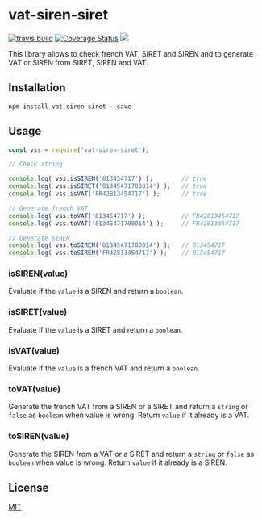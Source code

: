 # vat-siren-siret

[![travis build](https://img.shields.io/travis/jbdemonte/vat-siren-siret.svg)](https://travis-ci.org/jbdemonte/vat-siren-siret)
[![Coverage Status](https://coveralls.io/repos/github/jbdemonte/vat-siren-siret/badge.svg?branch=master)](https://coveralls.io/github/jbdemonte/vat-siren-siret?branch=master)
[![](https://img.shields.io/npm/v/vat-siren-siret)](https://www.npmjs.com/package/vat-siren-siret)

This library allows to check french VAT, SIRET and SIREN and to generate VAT or SIREN from SIRET, SIREN and VAT.

## Installation
```
npm install vat-siren-siret --save
```

## Usage
```js
const vss = require('vat-siren-siret');

// Check string

console.log( vss.isSIREN('813454717') );        // true
console.log( vss.isSIRET('81345471700014') );   // true
console.log( vss.isVAT('FR42813454717') );      // true

// Generate french VAT
console.log( vss.toVAT('813454717') );          // FR42813454717
console.log( vss.toVAT('81345471700014') );     // FR42813454717

// Generate SIREN
console.log( vss.toSIREN('81345471700014') );   // 813454717
console.log( vss.toSIREN('FR42813454717') );    // 813454717


```

### isSIREN(value)

Evaluate if the `value` is a SIREN and return a `boolean`.

### isSIRET(value)

Evaluate if the `value` is a SIRET and return a `boolean`.

### isVAT(value)

Evaluate if the `value` is a french VAT and return a `boolean`.

### toVAT(value)

Generate the french VAT from a SIREN or a SIRET and return a `string` or `false` as `boolean` when value is wrong.
Return `value` if it already is a VAT.

### toSIREN(value)

Generate the SIREN from a VAT or a SIRET and return a `string` or `false` as `boolean` when value is wrong.
Return `value` if it already is a SIREN.

## License
[MIT](https://opensource.org/licenses/MIT)
